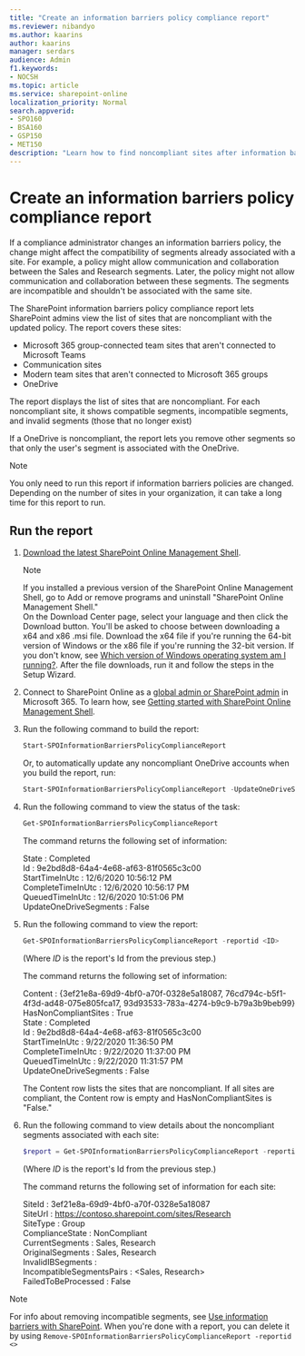 ```yaml
---
title: "Create an information barriers policy compliance report"
ms.reviewer: nibandyo
ms.author: kaarins
author: kaarins
manager: serdars
audience: Admin
f1.keywords:
- NOCSH
ms.topic: article
ms.service: sharepoint-online
localization_priority: Normal
search.appverid:
- SPO160
- BSA160
- GSP150
- MET150
description: "Learn how to find noncompliant sites after information barriers policies change."
---
```


# Create an information barriers policy compliance report

If a compliance administrator changes an information barriers policy, the change might affect the compatibility of segments already associated with a site. 
For example, a policy might allow communication and collaboration between the Sales and Research segments. Later, the policy might not allow communication and collaboration between these segments. The segments are incompatible and shouldn't be associated with the same site. 

The SharePoint information barriers policy compliance report lets SharePoint admins view the list of sites that are noncompliant with the updated policy. The report covers these sites:

- Microsoft 365 group-connected team sites that aren't connected to Microsoft Teams
- Communication sites
- Modern team sites that aren't connected to Microsoft 365 groups
- OneDrive

The report displays the list of sites that are noncompliant. For each noncompliant site, it shows compatible segments, incompatible segments, and invalid segments (those that no longer exist)

If a OneDrive is noncompliant, the report lets you remove other segments so that only the user's segment is associated with the OneDrive.

> [!NOTE]
> You only need to run this report if information barriers policies are changed. Depending on the number of sites in your organization, it can take a long time for this report to run.

## Run the report

1. [Download the latest SharePoint Online Management Shell](https://go.microsoft.com/fwlink/p/?LinkId=255251).

    > [!NOTE]
    > If you installed a previous version of the SharePoint Online Management Shell, go to Add or remove programs and uninstall "SharePoint Online Management Shell." <br>On the Download Center page, select your language and then click the Download button. You'll be asked to choose between downloading a x64 and x86 .msi file. Download the x64 file if you're running the 64-bit version of Windows or the x86 file if you're running the 32-bit version. If you don't know, see [Which version of Windows operating system am I running?](https://support.microsoft.com/help/13443/windows-which-operating-system). After the file downloads, run it and follow the steps in the Setup Wizard. 

2. Connect to SharePoint Online as a [global admin or SharePoint admin](/sharepoint/sharepoint-admin-role) in Microsoft 365. To learn how, see [Getting started with SharePoint Online Management Shell](/powershell/sharepoint/sharepoint-online/connect-sharepoint-online).
    
3. Run the following command to build the report:

      ```PowerShell
      Start-SPOInformationBarriersPolicyComplianceReport
      ```
    
    Or, to automatically update any noncompliant OneDrive accounts when you build the report, run:

      ```PowerShell
      Start-SPOInformationBarriersPolicyComplianceReport -UpdateOneDriveSegments
      ```

4. Run the following command to view the status of the task:

      ```PowerShell
      Get-SPOInformationBarriersPolicyComplianceReport
      ```

    The command returns the following set of information:

    State                  : Completed<br>
    Id                     : 9e2bd8d8-64a4-4e68-af63-81f0565c3c00<br>
    StartTimeInUtc         : 12/6/2020 10:56:12 PM<br>
    CompleteTimeInUtc      : 12/6/2020 10:56:17 PM<br>
    QueuedTimeInUtc        : 12/6/2020 10:51:06 PM<br>
    UpdateOneDriveSegments : False

5. Run the following command to view the report:

      ```PowerShell
      Get-SPOInformationBarriersPolicyComplianceReport -reportid <ID>
      ```

    (Where *ID* is the report's Id from the previous step.)

    The command returns the following set of information:

    Content                : {3ef21e8a-69d9-4bf0-a70f-0328e5a18087, 76cd794c-b5f1-4f3d-ad48-075e805fca17, 93d93533-783a-4274-b9c9-b79a3b9beb99}<br>
    HasNonCompliantSites   : True<br>
    State                  : Completed<br>
    Id                     : 9e2bd8d8-64a4-4e68-af63-81f0565c3c00<br>
    StartTimeInUtc         : 9/22/2020 11:36:50 PM<br>
    CompleteTimeInUtc      : 9/22/2020 11:37:00 PM<br>
    QueuedTimeInUtc        : 9/22/2020 11:31:57 PM<br>
    UpdateOneDriveSegments : False

    The Content row lists the sites that are noncompliant. If all sites are compliant, the Content row is empty and HasNonCompliantSites is "False."

6. Run the following command to view details about the noncompliant segments associated with each site:

      ```PowerShell
      $report = Get-SPOInformationBarriersPolicyComplianceReport -reportid <ID> $report.Content
      ```

    (Where *ID* is the report's Id from the previous step.)

    The command returns the following set of information for each site:

    SiteId                    : 3ef21e8a-69d9-4bf0-a70f-0328e5a18087<br>
    SiteUrl                   : https://contoso.sharepoint.com/sites/Research<br>
    SiteType                  : Group<br>
    ComplianceState           : NonCompliant<br>
    CurrentSegments           : Sales, Research<br>
    OriginalSegments          : Sales, Research<br>
    InvalidIBSegments         : <br>
    IncompatibleSegmentsPairs : <Sales, Research><br>
    FailedToBeProcessed       : False<br>

> [!NOTE]
> For info about removing incompatible segments, see [Use information barriers with SharePoint](information-barriers.md#use-powershell-to-associate-segments-with-a-site). When you're done with a report, you can delete it by using `Remove-SPOInformationBarriersPolicyComplianceReport -reportid <>`
